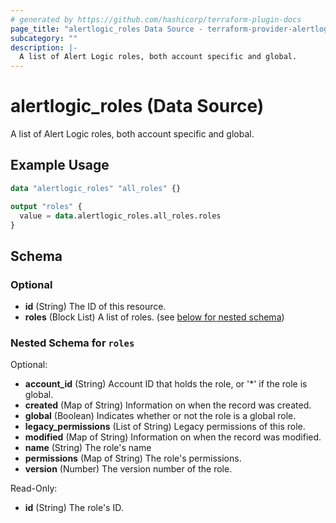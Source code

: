```yaml
---
# generated by https://github.com/hashicorp/terraform-plugin-docs
page_title: "alertlogic_roles Data Source - terraform-provider-alertlogic"
subcategory: ""
description: |-
  A list of Alert Logic roles, both account specific and global.
---
```


# alertlogic_roles (Data Source)

A list of Alert Logic roles, both account specific and global.

## Example Usage

```terraform
data "alertlogic_roles" "all_roles" {}

output "roles" {
  value = data.alertlogic_roles.all_roles.roles
}
```

<!-- schema generated by tfplugindocs -->
## Schema

### Optional

- **id** (String) The ID of this resource.
- **roles** (Block List) A list of roles. (see [below for nested schema](#nestedblock--roles))

<a id="nestedblock--roles"></a>
### Nested Schema for `roles`

Optional:

- **account_id** (String) Account ID that holds the role, or '*' if the role is global.
- **created** (Map of String) Information on when the record was created.
- **global** (Boolean) Indicates whether or not the role is a global role.
- **legacy_permissions** (List of String) Legacy permissions of this role.
- **modified** (Map of String) Information on when the record was modified.
- **name** (String) The role's name
- **permissions** (Map of String) The role's permissions.
- **version** (Number) The version number of the role.

Read-Only:

- **id** (String) The role's ID.


